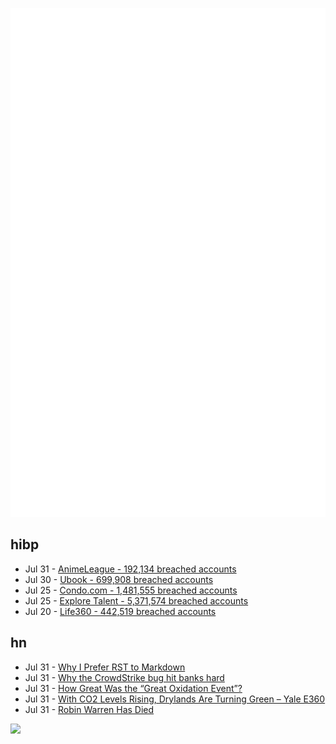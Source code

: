 ![Metrics](https://raw.githubusercontent.com/phixion/phixion/master/metrics.svg)

## hibp

<!--
for https://github.com/phixion/phixion/blob/main/.github/workflows/feeds.yml
-->
<!--START_SECTION:haveibeenpwnd-->
- Jul 31 - [AnimeLeague - 192,134 breached accounts](https://haveibeenpwned.com/PwnedWebsites#AnimeLeague)
- Jul 30 - [Ubook - 699,908 breached accounts](https://haveibeenpwned.com/PwnedWebsites#Ubook)
- Jul 25 - [Condo.com - 1,481,555 breached accounts](https://haveibeenpwned.com/PwnedWebsites#CondoCom)
- Jul 25 - [Explore Talent - 5,371,574 breached accounts](https://haveibeenpwned.com/PwnedWebsites#ExploreTalent)
- Jul 20 - [Life360 - 442,519 breached accounts](https://haveibeenpwned.com/PwnedWebsites#Life360)
<!--END_SECTION:haveibeenpwnd-->

## hn

<!--
for https://github.com/phixion/phixion/blob/main/.github/workflows/feeds.yml
-->
<!--START_SECTION:hn-->
- Jul 31 - [Why I Prefer RST to Markdown](https://buttondown.email/hillelwayne/archive/why-i-prefer-rst-to-markdown/)
- Jul 31 - [Why the CrowdStrike bug hit banks hard](https://www.bitsaboutmoney.com/archive/crowdstrike-bug-hit-banks-hard/)
- Jul 31 - [How Great Was the “Great Oxidation Event”?](https://eos.org/science-updates/how-great-was-the-great-oxidation-event)
- Jul 31 - [With CO2 Levels Rising, Drylands Are Turning Green – Yale E360](https://e360.yale.edu/features/greening-drylands-carbon-dioxide-climate-change)
- Jul 31 - [Robin Warren Has Died](https://www.telegraph.co.uk/obituaries/2024/07/29/robin-warren-nobel-ulcers-helicobacter-obituary/)
<!--END_SECTION:hn-->

<!--
for https://yhype.me
-->
![](https://hit.yhype.me/github/profile?user_id=13013670)
